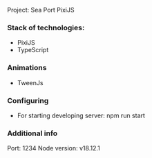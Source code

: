 Project: Sea Port PixiJS

### Stack of technologies:

- PixiJS
- TypeScript

### Animations

- TweenJs

### Configuring

- For starting developing server: npm run start

### Additional info

Port: 1234
Node version: v18.12.1
